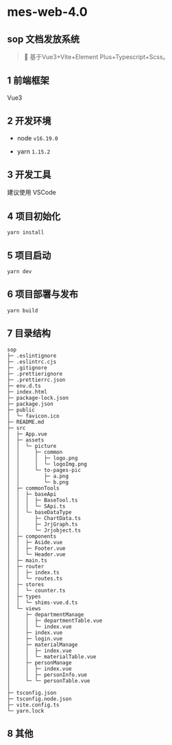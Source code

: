 # mes-web-4.0
## sop 文档发放系统

> 👋 基于Vue3+Vite+Element Plus+Typescript+Scss。

## 1 前端框架

Vue3

## 2 开发环境

- node  `v16.19.0`

- yarn `1.15.2`

## 3 开发工具

建议使用 VSCode

## 4 项目初始化

```
yarn install
```

## 5 项目启动

```
yarn dev
```

## 6 项目部署与发布

```
yarn build
```

## 7 目录结构

```
sop
├─ .eslintignore
├─ .eslintrc.cjs
├─ .gitignore
├─ .prettierignore
├─ .prettierrc.json
├─ env.d.ts
├─ index.html
├─ package-lock.json
├─ package.json
├─ public
│  └─ favicon.ico
├─ README.md
├─ src
│  ├─ App.vue
│  ├─ assets
│  │  └─ picture
│  │     ├─ common
│  │     │  ├─ logo.png
│  │     │  └─ logoImg.png
│  │     └─ to-pages-pic
│  │        ├─ a.png
│  │        └─ b.png
│  ├─ commonTools
│  │  ├─ baseApi
│  │  │  ├─ BaseTool.ts
│  │  │  └─ SApi.ts
│  │  └─ baseDataType
│  │     ├─ ChartData.ts
│  │     ├─ JrjGraph.ts
│  │     └─ Jrjobject.ts
│  ├─ components
│  │  ├─ Aside.vue
│  │  ├─ Footer.vue
│  │  └─ Header.vue
│  ├─ main.ts
│  ├─ router
│  │  ├─ index.ts
│  │  └─ routes.ts
│  ├─ stores
│  │  └─ counter.ts
│  ├─ types
│  │  └─ shims-vue.d.ts
│  └─ views
│     ├─ departmentManage
│     │  ├─ departmentTable.vue
│     │  └─ index.vue
│     ├─ index.vue
│     ├─ login.vue
│     ├─ materialManage
│     │  ├─ index.vue
│     │  └─ materialTable.vue
│     ├─ personManage
│     │  ├─ index.vue
│     │  ├─ personInfo.vue
│     └─ └─ personTable.vue
│
├─ tsconfig.json
├─ tsconfig.node.json
├─ vite.config.ts
└─ yarn.lock

```

## 8 其他

### 

